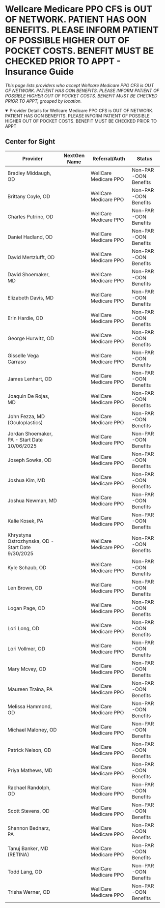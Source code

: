 # Wellcare Medicare PPO CFS is OUT OF NETWORK. PATIENT HAS OON BENEFITS. PLEASE INFORM PATIENT OF POSSIBLE HIGHER OUT OF POCKET COSTS. BENEFIT MUST BE CHECKED PRIOR TO APPT - Insurance Guide

*This page lists providers who accept Wellcare Medicare PPO CFS is OUT OF NETWORK. PATIENT HAS OON BENEFITS. PLEASE INFORM PATIENT OF POSSIBLE HIGHER OUT OF POCKET COSTS. BENEFIT MUST BE CHECKED PRIOR TO APPT, grouped by location.*

<details open><summary>Provider Details for Wellcare Medicare PPO CFS is OUT OF NETWORK. PATIENT HAS OON BENEFITS. PLEASE INFORM PATIENT OF POSSIBLE HIGHER OUT OF POCKET COSTS. BENEFIT MUST BE CHECKED PRIOR TO APPT</summary>

## Center for Sight

| Provider | NextGen Name | Referral/Auth | Status |
|----------|-------------|--------------|--------|
| Bradley Middaugh, OD |  | WellCare Medicare PPO | Non-PAR -OON Benefits |
| Brittany Coyle, OD |  | WellCare Medicare PPO | Non-PAR -OON Benefits |
| Charles Putrino, OD |  | WellCare Medicare PPO | Non-PAR -OON Benefits |
| Daniel Hadland, OD |  | WellCare Medicare PPO | Non-PAR -OON Benefits |
| David Mertzlufft, OD |  | WellCare Medicare PPO | Non-PAR -OON Benefits |
| David Shoemaker, MD |  | WellCare Medicare PPO | Non-PAR -OON Benefits |
| Elizabeth Davis, MD |  | WellCare Medicare PPO | Non-PAR -OON Benefits |
| Erin Hardie, OD |  | WellCare Medicare PPO | Non-PAR -OON Benefits |
| George Hurwitz, OD |  | WellCare Medicare PPO | Non-PAR -OON Benefits |
| Gisselle Vega Carraso |  | WellCare Medicare PPO | Non-PAR -OON Benefits |
| James Lenhart, OD |  | WellCare Medicare PPO | Non-PAR -OON Benefits |
| Joaquin De Rojas, MD |  | WellCare Medicare PPO | Non-PAR -OON Benefits |
| John Fezza, MD (Oculoplastics) |  | WellCare Medicare PPO | Non-PAR -OON Benefits |
| Jordan Shoemaker, PA - Start Date 10/06/2025 |  | WellCare Medicare PPO | Non-PAR -OON Benefits |
| Joseph Sowka, OD |  | WellCare Medicare PPO | Non-PAR -OON Benefits |
| Joshua Kim, MD |  | WellCare Medicare PPO | Non-PAR -OON Benefits |
| Joshua Newman, MD |  | WellCare Medicare PPO | Non-PAR -OON Benefits |
| Kalie Kosek, PA |  | WellCare Medicare PPO | Non-PAR -OON Benefits |
| Khrystyna Ostrozhynska, OD - Start Date 9/30/2025 |  | WellCare Medicare PPO | Non-PAR -OON Benefits |
| Kyle Schaub, OD |  | WellCare Medicare PPO | Non-PAR -OON Benefits |
| Len Brown, OD |  | WellCare Medicare PPO | Non-PAR -OON Benefits |
| Logan Page, OD |  | WellCare Medicare PPO | Non-PAR -OON Benefits |
| Lori Long, OD |  | WellCare Medicare PPO | Non-PAR -OON Benefits |
| Lori Vollmer, OD |  | WellCare Medicare PPO | Non-PAR -OON Benefits |
| Mary Mcvey, OD |  | WellCare Medicare PPO | Non-PAR -OON Benefits |
| Maureen Traina, PA |  | WellCare Medicare PPO | Non-PAR -OON Benefits |
| Melissa Hammond, OD |  | WellCare Medicare PPO | Non-PAR -OON Benefits |
| Michael Maloney, OD |  | WellCare Medicare PPO | Non-PAR -OON Benefits |
| Patrick Nelson, OD |  | WellCare Medicare PPO | Non-PAR -OON Benefits |
| Priya Mathews, MD |  | WellCare Medicare PPO | Non-PAR -OON Benefits |
| Rachael Randolph, OD |  | WellCare Medicare PPO | Non-PAR -OON Benefits |
| Scott Stevens, OD |  | WellCare Medicare PPO | Non-PAR -OON Benefits |
| Shannon Bednarz, PA |  | WellCare Medicare PPO | Non-PAR -OON Benefits |
| Tanuj Banker, MD (RETINA) |  | WellCare Medicare PPO | Non-PAR -OON Benefits |
| Todd Lang, OD |  | WellCare Medicare PPO | Non-PAR -OON Benefits |
| Trisha Werner, OD |  | WellCare Medicare PPO | Non-PAR -OON Benefits |

</details>

